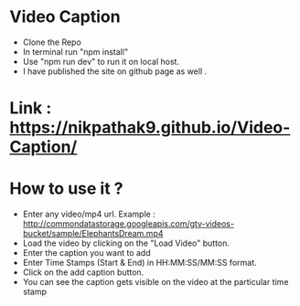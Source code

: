 # Video Caption 

* Clone the Repo
* In terminal run "npm install"
* Use "npm run dev" to run it on local host.
* I have published the site on github page as well .

# Link : https://nikpathak9.github.io/Video-Caption/

# How to use it ?

* Enter any video/mp4 url. Example : http://commondatastorage.googleapis.com/gtv-videos-bucket/sample/ElephantsDream.mp4
* Load the video by clicking on the "Load Video" button.
* Enter the caption you want to add
* Enter Time Stamps (Start & End) in HH:MM:SS/MM:SS format.
* Click on the add caption button.
* You can see the caption gets visible on the video at the particular time stamp  


